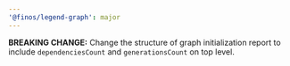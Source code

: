 ```yaml
---
'@finos/legend-graph': major
---
```


**BREAKING CHANGE:** Change the structure of graph initialization report to include `dependenciesCount` and `generationsCount` on top level.
